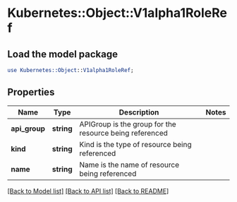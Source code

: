 # Kubernetes::Object::V1alpha1RoleRef

## Load the model package
```perl
use Kubernetes::Object::V1alpha1RoleRef;
```

## Properties
Name | Type | Description | Notes
------------ | ------------- | ------------- | -------------
**api_group** | **string** | APIGroup is the group for the resource being referenced | 
**kind** | **string** | Kind is the type of resource being referenced | 
**name** | **string** | Name is the name of resource being referenced | 

[[Back to Model list]](../README.md#documentation-for-models) [[Back to API list]](../README.md#documentation-for-api-endpoints) [[Back to README]](../README.md)


